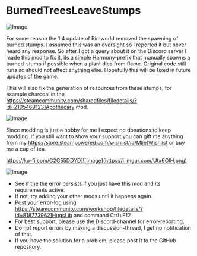 # BurnedTreesLeaveStumps

![Image](https://i.imgur.com/buuPQel.png)


For some reason the 1.4 update of Rimworld removed the spawning of burned stumps. I assumed this was an oversight so I reported it but never heard any response.
So after I got a query about it on the Discord server I made this mod to fix it, its a simple Harmony-prefix that manually spawns a burned-stump if possible when a plant dies from flame. 
Original code still runs so should not affect anything else. Hopefully this will be fixed in future updates of the game.

This will also fix the generation of resources from these stumps, for example charcoal in the https://steamcommunity.com/sharedfiles/filedetails/?id=2195469123]Apothecary mod.

![Image](https://i.imgur.com/O0IIlYj.png)

Since modding is just a hobby for me I expect no donations to keep modding. If you still want to show your support you can gift me anything from my https://store.steampowered.com/wishlist/id/Mlie]Wishlist or buy me a cup of tea.

https://ko-fi.com/G2G55DDYD]![Image](https://i.imgur.com/Utx6OIH.png)


![Image](https://i.imgur.com/PwoNOj4.png)



-  See if the the error persists if you just have this mod and its requirements active.
-  If not, try adding your other mods until it happens again.
-  Post your error-log using https://steamcommunity.com/workshop/filedetails/?id=818773962]HugsLib and command Ctrl+F12
-  For best support, please use the Discord-channel for error-reporting.
-  Do not report errors by making a discussion-thread, I get no notification of that.
-  If you have the solution for a problem, please post it to the GitHub repository.



